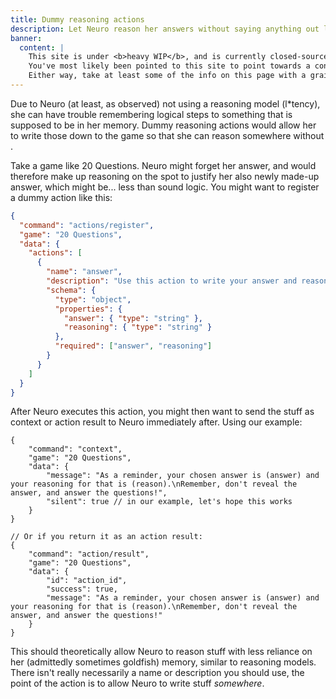 ```yaml
---
title: Dummy reasoning actions
description: Let Neuro reason her answers without saying anything out loud.
banner:
  content: |
    This site is under <b>heavy WIP</b>, and is currently closed-source.
    You've most likely been pointed to this site to point towards a concept, or something.
    Either way, take at least some of the info on this page with a grain of salt, and also don't expect much info since it's very incomplete on content.
---
```


Due to Neuro (at least, as observed) not using a reasoning model (l\*tency), she can have trouble remembering logical steps to something that is supposed to be in her memory. Dummy reasoning actions would allow her to write those down to the game so that she can reason somewhere without .

Take a game like 20 Questions. Neuro might forget her answer, and would therefore make up reasoning on the spot to justify her also newly made-up answer, which might be... less than sound logic.
You might want to register a dummy action like this:

```json
{
  "command": "actions/register",
  "game": "20 Questions",
  "data": {
    "actions": [
      {
        "name": "answer",
        "description": "Use this action to write your answer and reasoning that you will reveal later. Do not tell anyone the answer, you must keep it a secret until they guess it correctly, and you should use the reason to answer your partner's questions without giving away too much.",
        "schema": {
          "type": "object",
          "properties": {
            "answer": { "type": "string" },
            "reasoning": { "type": "string" }
          },
          "required": ["answer", "reasoning"]
        }
      }
    ]
  }
}
```

After Neuro executes this action, you might then want to send the stuff as context or action result to Neuro immediately after. Using our example:

```jsonc
{
    "command": "context",
    "game": "20 Questions",
    "data": {
        "message": "As a reminder, your chosen answer is (answer) and your reasoning for that is (reason).\nRemember, don't reveal the answer, and answer the questions!",
        "silent": true // in our example, let's hope this works
    }
}

// Or if you return it as an action result:
{
    "command": "action/result",
    "game": "20 Questions",
    "data": {
        "id": "action_id",
        "success": true,
        "message": "As a reminder, your chosen answer is (answer) and your reasoning for that is (reason).\nRemember, don't reveal the answer, and answer the questions!"
    }
}
```

This should theoretically allow Neuro to reason stuff with less reliance on her (admittedly sometimes goldfish) memory, similar to reasoning models.
There isn't really necessarily a name or description you should use, the point of the action is to allow Neuro to write stuff _somewhere_.
